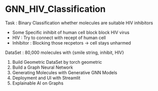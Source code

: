 # GNN_HIV_Classification

Task : Binary Classification whether molecules are suitable HIV inhibitors

- Some Specific inihibit of human cell block block HIV virus
- HIV : Try to connect with recept of human cell
- Inhibitor : Blocking those recpetors
  -> cell stays unharmed

DataSet : 80,000 molecules with {smile string, inhibit, HIV}

1. Build Geometric DataSet by torch geometric
2. Build a Graph Neural Network
3. Generating Molecules with Generative GNN Models
4. Deployment and UI with Streamlit
5. Explainable AI on Graphs
